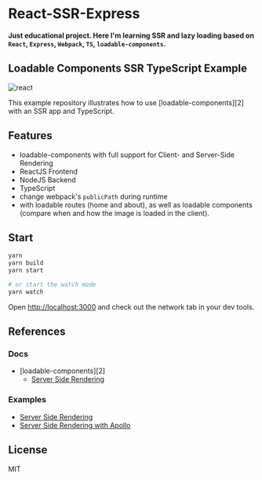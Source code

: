 # React-SSR-Express
__Just educational project. Here I'm learning SSR and lazy loading based on `React`, `Express`, `Webpack`, `TS`, `loadable-components`.__

## Loadable Components SSR TypeScript Example

![react](https://img.shields.io/badge/react-built%20with%20typescript-informational.svg?logo=react&logoWidth=20)

This example repository illustrates how to use [loadable-components][2] with an
SSR app and TypeScript.

## Features

- loadable-components with full support for Client- and Server-Side Rendering
- ReactJS Frontend
- NodeJS Backend
- TypeScript
- change webpack's `publicPath` during runtime
- with loadable routes (home and about), as well as loadable components (compare
  when and how the image is loaded in the client).

## Start

```bash
yarn
yarn build
yarn start

# or start the watch mode
yarn watch
```

Open <http://localhost:3000> and check out the network tab in your dev tools.

## References

### Docs

- [loadable-components][2]
  - [Server Side Rendering](https://loadable-components.com/docs/server-side-rendering/)

### Examples

- [Server Side Rendering](https://github.com/gregberge/loadable-components/blob/8d29fef8f02e5b0cdd4a1add3399e48089a7b97a/examples/server-side-rendering)
- [Server Side Rendering with Apollo](https://github.com/gregberge/loadable-components/issues/282#issuecomment-491978634)

## License

MIT